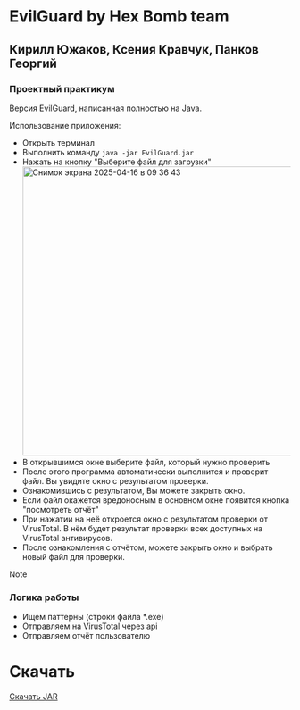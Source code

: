 # EvilGuard by Hex Bomb team

## Кирилл Южаков, Ксения Кравчук, Панков Георгий
### Проектный практикум

Версия EvilGuard, написанная полностью на Java. 

Использование приложения: 
- Открыть терминал
- Выполнить команду `java -jar EvilGuard.jar`
- Нажать на кнопку "Выберите файл для загрузки"
  <img width="518" alt="Снимок экрана 2025-04-16 в 09 36 43" src="https://github.com/user-attachments/assets/04b1780c-9d49-4335-b4ce-a391e9c7864c" />
- В открывшимся окне выберите файл, который нужно проверить
- После этого программа автоматически выполнится и проверит файл. Вы увидите окно с результатом проверки.
- Ознакомившись с результатом, Вы можете закрыть окно.
- Если файл окажется вредоносным в основном окне появится кнопка "посмотреть отчёт"
- При нажатии на неё откроется окно с результатом проверки от VirusTotal. В нём будет результат проверки всех доступных на VirusTotal антивирусов.
- После ознакомления с отчётом, можете закрыть окно и выбрать новый файл для проверки.

> [!NOTE]
> ### Логика работы
> - Ищем паттерны (строки файла *.exe)
> - Отправляем на VirusTotal через api
> - Отправляем отчёт пользователю

# Скачать
[Скачать JAR](https://github.com/KirillYuzh/EvilGuard-Java/releases/download/main/EvilGuard.jar)
